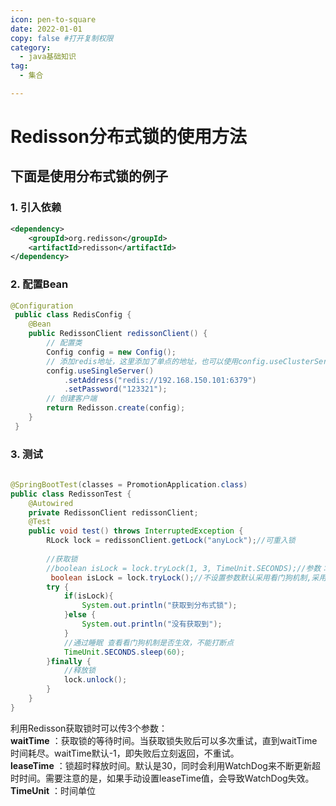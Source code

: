```yaml
---
icon: pen-to-square
date: 2022-01-01
copy: false #打开复制权限
category:
  - java基础知识
tag:
  - 集合

---
```


# Redisson分布式锁的使用方法

## 下面是使用分布式锁的例子

### 1. 引入依赖
<!--redisson-->
```xml
<dependency>
    <groupId>org.redisson</groupId>
    <artifactId>redisson</artifactId>
</dependency>
```

### 2. 配置Bean
```java
@Configuration
 public class RedisConfig {
    @Bean
    public RedissonClient redissonClient() {
        // 配置类
        Config config = new Config();
        // 添加redis地址，这里添加了单点的地址，也可以使用config.useClusterServers()添加集群地址 
        config.useSingleServer()
            .setAddress("redis://192.168.150.101:6379")
            .setPassword("123321");
        // 创建客户端
        return Redisson.create(config);
    }
 }
 ```
### 3. 测试
```java
 
@SpringBootTest(classes = PromotionApplication.class)
public class RedissonTest {
    @Autowired
    private RedissonClient redissonClient;
    @Test
    public void test() throws InterruptedException {
        RLock lock = redissonClient.getLock("anyLock");//可重入锁
 
        //获取锁
        //boolean isLock = lock.tryLock(1, 3, TimeUnit.SECONDS);//参数：等待时间，锁失效时间，时间单位（看门狗机制会失效）
         boolean isLock = lock.tryLock();//不设置参数默认采用看门狗机制,采用默认失效时间30秒
        try {
            if(isLock){
                System.out.println("获取到分布式锁");
            }else {
                System.out.println("没有获取到");
            }
            //通过睡眠 查看看门狗机制是否生效，不能打断点
            TimeUnit.SECONDS.sleep(60);
        }finally {
            //释放锁
            lock.unlock();
        }
    }
}
```
利用Redisson获取锁时可以传3个参数：   
**waitTime** ：获取锁的等待时间。当获取锁失败后可以多次重试，直到waitTime时间耗尽。waitTime默认-1，即失败后立刻返回，不重试。   
**leaseTime** ：锁超时释放时间。默认是30，同时会利用WatchDog来不断更新超时时间。需要注意的是，如果手动设置leaseTime值，会导致WatchDog失效。   
**TimeUnit** ：时间单位   

